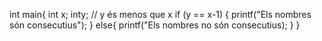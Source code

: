 int main{
int x;
inty; // y és menos que x
if (y == x-1) {
printf("Els nombres són consecutius");
}
else{
printf("Els nombres no són consecutius);
}
}
